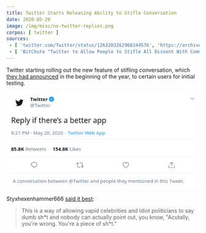 ```yaml
---
title: Twitter Starts Releasing Ability to Stifle Conversation
date: 2020-05-20
image: /img/misc/no-twitter-replies.png
corpos: [ twitter ]
sources:
 - [ 'twitter.com/Twitter/status/1263203262968344576', 'https://archive.vn/XgWUs' ]
 - [ 'BitChute "Twitter to Allow People to Stifle All Dissent With Comment Controls" by Styxhexenhammer666 (22 May 2020)', 'https://www.bitchute.com/video/VPDZGVtyeu0/' ]
---
```


Twitter starting rolling out the new feature of stifling conversation, which
[they had announced](/events/twitter-unveils-plans-to-limit-replies/) in the
beginning of the year, to certain users for initial testing.

![](no-replies.png)

Styxhexenhammer666 [said it best](https://www.bitchute.com/video/VPDZGVtyeu0/):
> This is a way of allowing vapid celebrities and idiot politicians to say dumb
> sh\*t and nobody can actually point out, you know, "Acutally, you're wrong.
> You're a piece of sh\*t."
